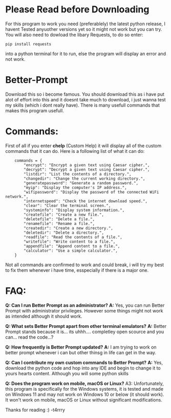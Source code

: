 # **Please Read before Downloading**
For this program to work you need (preferablely) the latest python release, I havent Tested anyuother versions yet so it might not work but you can try.
You will also need to dowload the libary Requests, to do so enter:
```
pip install requests
```
into a python terminal for it to run, else the program will display an error and not work.


# **Better-Prompt**
Download this so i become famous. You should download this as i have put alot of effort into this and it doesnt take much to 
download, i just wanna test my skills (which i dont really have). There is many usefull commands that makes this program usefull.

# **Commands:**
First of all if you enter **chelp** (Custom Help) it will display all of the custom commands that it can do. Here is a following list of what it can do:
```
    commands = {
        "encrypt": "Encrypt a given text using Caesar cipher.",
        "decrypt": "Decrypt a given text using Caesar cipher.",
        "listdir": "List the contents of a directory.",
        "changedir": "Change the current working directory.",
        "generatepassword": "Generate a random password.",
        "myip": "Display the computer's IP address.",
        "wifipassword": "Display the password of the connected WiFi network.",
        "internetspeed": "Check the internet download speed.",
        "clear": "Clear the terminal screen.",
        "systeminfo": "Display system information.",
        "createfile": "Create a new file.",
        "deletefile": "Delete a file.",
        "renamefile": "Rename a file.",
        "createdir": "Create a new directory.",
        "deletedir": "Delete a directory.",
        "readfile": "Read the contents of a file.",
        "writefile": "Write content to a file.",
        "appendfile": "Append content to a file.",
        "calculator": "Use a simple calculator.",
    }
```
Not all commands are confirmed to work and could break, i will try my best to fix them whenever i have time, esspecially if there is a major one.

# **FAQ:**

**Q: Can I run Better Prompt as an administrator?**
**A:** Yes, you can run Better Prompt with administrator privileges. However some things might not work as intended although it should work. 

**Q: What sets Better Prompt apart from other terminal emulators?**
**A:** Better Prompt stands because it is... its uhhh.... completley open scource and you can... read the code...?

**Q: How frequently is Better Prompt updated?**
**A:** I am trying to work on better prompt whenever i can but other thinsg in life can get in the way.

**Q: Can I contribute my own custom commands to Better Prompt?**
**A:** Yes, download the python code and hop into any IDE and begin to change it to yours hearts content. Although you will some
python skills

**Q: Does the program work on mobile, macOS or Linux?**
A3: Unfortunately, this program is specifically for the Windows systems, it is tested and made on Windows 11 and may not work on Windows 10 or below (it should work). It won't work on mobile, macOS or Linux without significant modifications.

Thanks for reading :)
                            -t4rrry
